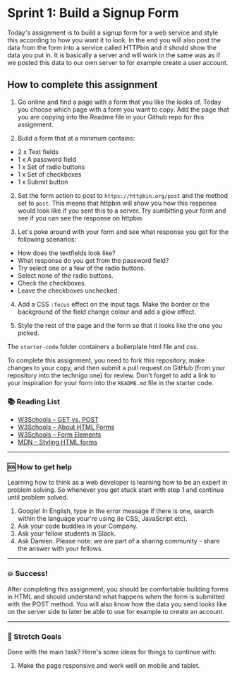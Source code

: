 # Sprint 1: Build a Signup Form

Today's assignment is to build a signup form for a web service and style this according to how you want it to look. In the end you will also post the data from the form into a service called HTTPbin and it should show the data you put in. It is basically a server and will work in the same was as if we posted this data to our own server to for example create a user account. 

## How to complete this assignment

1. Go online and find a page with a form that you like the looks of. Today you choose which page with a form you want to copy. Add the page that you are copying into the Readme file in your Github repo for this assignment.  

1. Build a form that at a minimum contains: 
* 2 x Text fields
* 1 x A password field
* 1 x Set of radio buttons
* 1 x Set of checkboxes
* 1 x Submit button

2. Set the form action to post to `https://httpbin.org/post` and the method set to `post`. This means that httpbin will show you how this response would look like if you sent this to a server. Try sumbitting your form and see if you can see the response on httpbin. 

3. Let's poke around with your form and see what response you get for the following scenarios: 
* How does the textfields look like? 
* What response do you get from the password field? 
* Try select one or a few of the radio buttons.
* Select none of the radio buttons.
* Check the checkboxes. 
* Leave the checkboxes unchecked. 

4. Add a CSS `:focus` effect on the input tags. Make the border or the background of the field change colour and add a glow effect. 

5. Style the rest of the page and the form so that it looks like the one you picked. 

The `starter-code` folder containers a boilerplate html file and css. 

To complete this assignment, you need to fork this repository, make changes to your copy, and then submit a pull request on GitHub (from your repository into the technigo one) for review. Don't forget to add a link to your inspiration for your form into the `README.md` file in the starter code. 

### :books: Reading List

* [W3Schools – GET vs. POST](https://www.w3schools.com/tags/ref_httpmethods.asp)
* [W3Schools – About HTML Forms](https://www.w3schools.com/html/html_forms.asp)
* [W3Schools – Form Elements](https://www.w3schools.com/html/html_form_elements.asp)
* [MDN – Styling HTML forms](https://developer.mozilla.org/en-US/docs/Learn/HTML/Forms/Styling_HTML_forms)

---

### :sos: How to get help
Learning how to think as a web developer is learning how to be an expert in problem solving. So whenever you get stuck start with step 1 and continue until problem solved.

1. Google! In English, type in the error message if there is one, search within the language your're using (ie CSS, JavaScript etc).
2. Ask your code buddies in your Company.
3. Ask your fellow students in Slack.
4. Ask Damien. Please note: we are part of a sharing community - share the answer with your fellows.

---

### :boom: Success!

After completing this assignment, you should be comfortable building forms in HTML and should understand what happens when the form is submitted with the POST method. You will also know how the data you send looks like on the server side to later be able to use for example to create an account.

---

### :runner: Stretch Goals

Done with the main task? Here's some ideas for things to continue with:

1. Make the page responsive and work well on mobile and tablet.
